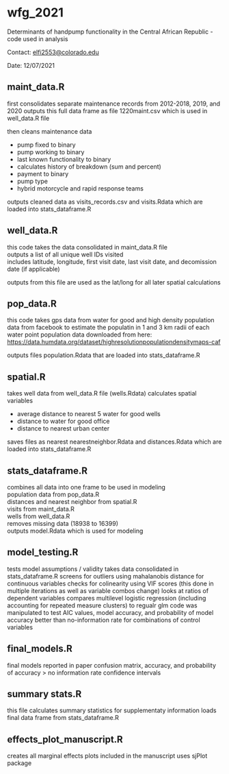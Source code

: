 # wfg_2021
Determinants of handpump functionality in the Central African Republic - code used in analysis

Contact: elfi2553@colorado.edu

Date: 12/07/2021

## maint_data.R
first consolidates separate maintenance records from 2012-2018, 2019, and 2020
outputs this full data frame as file 1220maint.csv which is used in well_data.R file

then cleans maintenance data
 - pump fixed to binary
 - pump working to binary
 - last known functionality to binary
 - calculates history of breakdown (sum and percent)
 - payment to binary
 - pump type
 - hybrid motorcycle and rapid response teams

outputs cleaned data as visits_records.csv and visits.Rdata which are loaded into stats_dataframe.R


## well_data.R
this code takes the data consolidated in maint_data.R file  
outputs a list of all unique well IDs visited  
includes latitude, longitude, first visit date, last visit date, and decomission date (if applicable)

outputs from this file are used as the lat/long for all later spatial calculations

## pop_data.R
this code takes gps data from water for good and high density population data from facebook
to estimate the populatin in 1 and 3 km radii of each water point
population data downloaded from here: https://data.humdata.org/dataset/highresolutionpopulationdensitymaps-caf

outputs files population.Rdata that are loaded into stats_dataframe.R

## spatial.R

takes well data from well_data.R file (wells.Rdata)
calculates spatial variables
 - average distance to nearest 5 water for good wells
 - distance to water for good office
 - distance to nearest urban center

saves files as nearest nearestneighbor.Rdata and distances.Rdata which are loaded into stats_dataframe.R

## stats_dataframe.R
combines all data into one frame to be used in modeling  
population data from pop_data.R  
distances and nearest neighbor from spatial.R  
visits from maint_data.R  
wells from well_data.R  
removes missing data (18938 to 16399)  
outputs model.Rdata which is used for modeling  

## model_testing.R
tests model assumptions / validity
takes data consolidated in stats_dataframe.R
screens for outliers using mahalanobis distance for continuous variables
checks for colinearity using VIF scores (this done in multiple iterations as well as variable combos change)
looks at ratios of dependent variables
compares multilevel logistic regression (including accounting for repeated measure clusters) to regualr glm
code was manipulated to test AIC values, model accuracy, and probability of model accuracy better than no-information rate for combinations of control variables

## final_models.R
final models reported in paper
confusion matrix, accuracy, and probability of accuracy > no information rate
confidence intervals

## summary stats.R
this file calculates summary statistics for supplementaty information
loads final data frame from stats_dataframe.R 

## effects_plot_manuscript.R
creates all marginal effects plots included in the manuscript
uses sjPlot package
